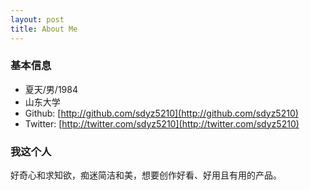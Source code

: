 ```yaml
---
layout: post
title: About Me
---
```


### 基本信息

* 夏天/男/1984
* 山东大学
* Github: [http://github.com/sdyz5210](http://github.com/sdyz5210)
* Twitter: [http://twitter.com/sdyz5210](http://twitter.com/sdyz5210)

### 我这个人

好奇心和求知欲，痴迷简洁和美，想要创作好看、好用且有用的产品。